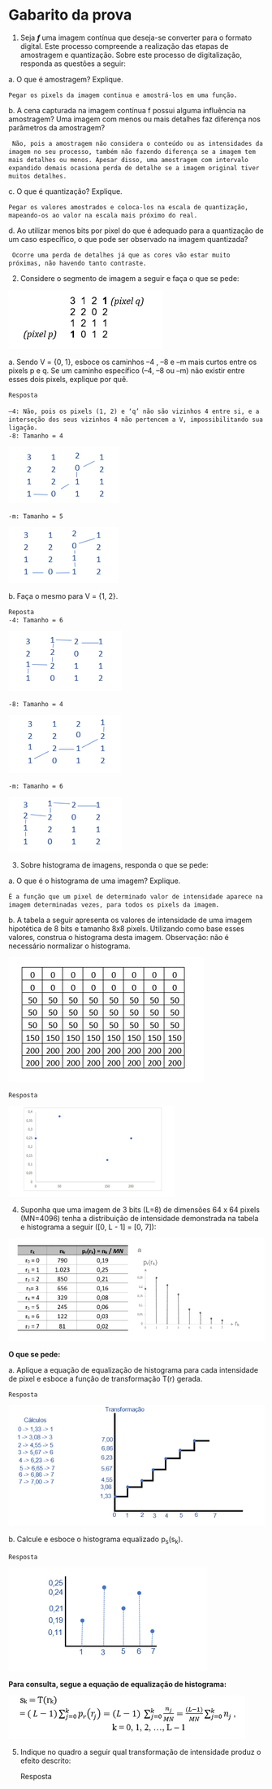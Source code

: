 # Gabarito da prova

1. Seja **_f_** uma imagem contínua que deseja-se converter para o formato digital. Este processo compreende a realização das etapas de amostragem e quantização. Sobre este processo de digitalização, responda as questões a seguir:

a.  O que é amostragem? Explique. 

    Pegar os pixels da imagem continua e amostrá-los em uma função.

b. A cena capturada na imagem contínua f possui alguma influência na amostragem? Uma imagem com menos ou mais detalhes faz diferença nos parâmetros da amostragem?

     Não, pois a amostragem não considera o conteúdo ou as intensidades da imagem no seu processo, também não fazendo diferença se a imagem tem mais detalhes ou menos. Apesar disso, uma amostragem com intervalo expandido demais ocasiona perda de detalhe se a imagem original tiver muitos detalhes.

c.	O que é quantização? Explique.

    Pegar os valores amostrados e coloca-los na escala de quantização, mapeando-os ao valor na escala mais próximo do real.

d.	Ao utilizar menos bits por pixel do que é adequado para a quantização de um caso específico, o que pode ser observado na imagem quantizada?

     Ocorre uma perda de detalhes já que as cores vão estar muito próximas, não havendo tanto contraste.

2. Considere o segmento de imagem a seguir e faça o que se pede:

![Figura da questão 2](https://github.com/talissonavila/IFCEMaracanau/blob/main/Ciencia_da_Computacao/Processamento_Digital_de_Imagens/2023_1/Avaliacao_1/imagens/pdi_2023_1_av1_pergunta_2_i.PNG)

a.	Sendo V = {0, 1}, esboce os caminhos –4 , –8 e –m mais curtos entre os pixels p e q. Se um caminho específico (–4, –8 ou –m) não existir entre esses dois pixels, explique por quê.

    Resposta

    –4: Não, pois os pixels (1, 2) e ‘q’ não são vizinhos 4 entre si, e a interseção dos seus vizinhos 4 não pertencem a V, impossibilitando sua ligação.
    -8: Tamanho = 4

![Figura da resposta da questão 2 item a -8](https://github.com/talissonavila/IFCEMaracanau/blob/main/Ciencia_da_Computacao/Processamento_Digital_de_Imagens/2023_1/Avaliacao_1/imagens/pdi_2023_1_av1_resposta_2_a_i.PNG)
    
    -m: Tamanho = 5
    
![Figura da resposta da questão 2 item a -m](https://github.com/talissonavila/IFCEMaracanau/blob/main/Ciencia_da_Computacao/Processamento_Digital_de_Imagens/2023_1/Avaliacao_1/imagens/pdi_2023_1_av1_resposta_2_a_ii.PNG)

b.	Faça o mesmo para V = {1, 2}.

    Reposta
    -4: Tamanho = 6

![Figura da resposta da questão 2 item b -4](https://github.com/talissonavila/IFCEMaracanau/blob/main/Ciencia_da_Computacao/Processamento_Digital_de_Imagens/2023_1/Avaliacao_1/imagens/pdi_2023_1_av1_resposta_2_b_i.PNG)

    -8: Tamanho = 4

![Figura da resposta da questão 2 item b -8](https://github.com/talissonavila/IFCEMaracanau/blob/main/Ciencia_da_Computacao/Processamento_Digital_de_Imagens/2023_1/Avaliacao_1/imagens/pdi_2023_1_av1_resposta_2_b_ii.PNG)

    -m: Tamanho = 6

![Figura da resposta da questão 2 item b -m](https://github.com/talissonavila/IFCEMaracanau/blob/main/Ciencia_da_Computacao/Processamento_Digital_de_Imagens/2023_1/Avaliacao_1/imagens/pdi_2023_1_av1_resposta_2_b_iii.PNG)

3. Sobre histograma de imagens, responda o que se pede:

a.	O que é o histograma de uma imagem? Explique.

    É a função que um pixel de determinado valor de intensidade aparece na imagem determinadas vezes, para todos os pixels da imagem.

 b. A tabela a seguir apresenta os valores de intensidade de uma imagem hipotética de 8 bits e tamanho 8x8 pixels. Utilizando como base esses valores, construa o histograma desta imagem. Observação: não é necessário normalizar o histograma.

![Figura da questão 3](https://github.com/talissonavila/IFCEMaracanau/blob/main/Ciencia_da_Computacao/Processamento_Digital_de_Imagens/2023_1/Avaliacao_1/imagens/pdi_2023_1_av1_pergunta_3_i.PNG)

  
    Resposta

![Figura da resposta da questão 3 item b i](https://github.com/talissonavila/IFCEMaracanau/blob/main/Ciencia_da_Computacao/Processamento_Digital_de_Imagens/2023_1/Avaliacao_1/imagens/pdi_2023_1_av1_resposta_3_item_b_i.PNG)

4. Suponha que uma imagem de 3 bits (L=8) de dimensões 64 x 64 pixels (MN=4096) tenha a distribuição de intensidade demonstrada na tabela e histograma a seguir ([0, L - 1] = [0, 7]):

![Figura da questão 4 i](https://github.com/talissonavila/IFCEMaracanau/blob/main/Ciencia_da_Computacao/Processamento_Digital_de_Imagens/2023_1/Avaliacao_1/imagens/pdi_2023_1_av1_pergunta_4_i.PNG)


**O que se pede:**

a.	Aplique a equação de equalização de histograma para cada intensidade de pixel e esboce a função de transformação T(r) gerada.

    Resposta

![Figura da respota da questão 4 item a](https://github.com/talissonavila/IFCEMaracanau/blob/main/Ciencia_da_Computacao/Processamento_Digital_de_Imagens/2023_1/Avaliacao_1/imagens/pdi_2023_1_av1_resposta_4_item_a_i.PNG)

b.  Calcule e esboce o histograma equalizado p<sub>s</sub>(s<sub>k</sub>).

    Resposta

![Figura da resposta da questão 4 item b](https://github.com/talissonavila/IFCEMaracanau/blob/main/Ciencia_da_Computacao/Processamento_Digital_de_Imagens/2023_1/Avaliacao_1/imagens/pdi_2023_1_av1_resposta_4_item_b_i.PNG)

**Para consulta, segue a equação de equalização de histograma:**

![Figura da questão 4 ii](https://github.com/talissonavila/IFCEMaracanau/blob/main/Ciencia_da_Computacao/Processamento_Digital_de_Imagens/2023_1/Avaliacao_1/imagens/pdi_2023_1_av1_pergunta_4_ii.PNG)

5. Indique no quadro a seguir qual transformação de intensidade produz o efeito descrito:

    Resposta
    
